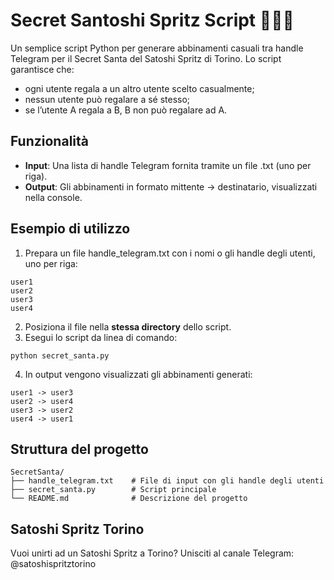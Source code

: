 # Secret Santoshi Spritz Script 🎅🎁🍹

Un semplice script Python per generare abbinamenti casuali tra handle Telegram per il Secret Santa del Satoshi Spritz di Torino. Lo script garantisce che:
- ogni utente regala a un altro utente scelto casualmente;
- nessun utente può regalare a sé stesso;
- se l’utente A regala a B, B non può regalare ad A.

## Funzionalità
- **Input**: Una lista di handle Telegram fornita tramite un file .txt (uno per riga). 
- **Output**: Gli abbinamenti in formato mittente -> destinatario, visualizzati nella console.

## Esempio di utilizzo
1.	Prepara un file handle_telegram.txt con i nomi o gli handle degli utenti, uno per riga:

```
user1
user2
user3
user4
```

2. Posiziona il file nella **stessa directory** dello script.
3. Esegui lo script da linea di comando:
```
python secret_santa.py
```
4. In output vengono visualizzati gli abbinamenti generati:
```
user1 -> user3
user2 -> user4
user3 -> user2
user4 -> user1
```

## Struttura del progetto
```
SecretSanta/
├── handle_telegram.txt    # File di input con gli handle degli utenti
├── secret_santa.py        # Script principale
└── README.md              # Descrizione del progetto
```

## Satoshi Spritz Torino
Vuoi unirti ad un Satoshi Spritz a Torino? Unisciti al canale Telegram: @satoshispritztorino